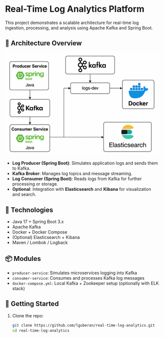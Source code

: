 # Real-Time Log Analytics Platform

This project demonstrates a scalable architecture for real-time log ingestion, processing, and analysis using Apache
Kafka and Spring Boot.

## 🧱 Architecture Overview

![Architecture Diagram](docs/architecture.png)

- **Log Producer (Spring Boot)**: Simulates application logs and sends them to Kafka.
- **Kafka Broker**: Manages log topics and message streaming.
- **Log Consumer (Spring Boot)**: Reads logs from Kafka for further processing or storage.
- **Optional**: Integration with **Elasticsearch** and **Kibana** for visualization and search.

## 🔧 Technologies

- Java 17 + Spring Boot 3.x
- Apache Kafka
- Docker + Docker Compose
- (Optional) Elasticsearch + Kibana
- Maven / Lombok / Logback

## 📦 Modules

- `producer-service`: Simulates microservices logging into Kafka
- `consumer-service`: Consumes and processes Kafka log messages
- `docker-compose.yml`: Local Kafka + Zookeeper setup (optionally with ELK stack)

## 🚀 Getting Started

1. Clone the repo:
   ```bash
   git clone https://github.com/lguberan/real-time-log-analytics.git
   cd real-time-log-analytics
